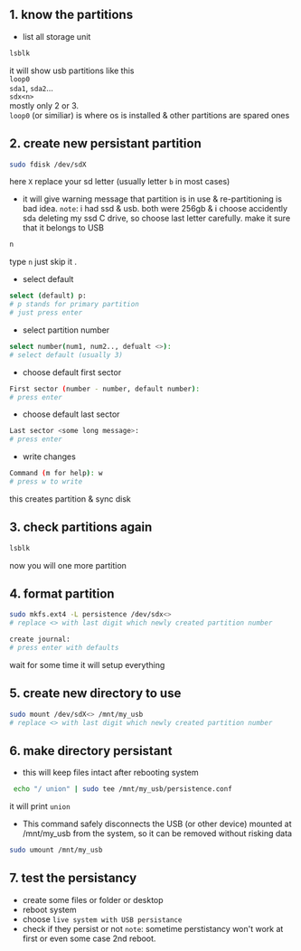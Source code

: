 ## 1. know the partitions  
- list all storage unit  
```bash
lsblk
```  
it will show usb partitions like this  
`loop0`  
`sda1`, `sda2`...   
`sdx<n>`  
mostly only 2 or 3.  
`loop0` (or similiar) is where os is installed & other partitions are spared ones  

## 2. create new persistant partition  
```bash
sudo fdisk /dev/sdX
```  
here  `X` replace your sd letter (usually letter `b` in most cases)  
- it will give warning message that partition is in use & re-partitioning is bad idea.
`note`: i had ssd & usb. both were 256gb & i choose accidently sd`a` deleting my ssd C drive, so choose last letter carefully. make it sure that it belongs to USB  
```bash
n
```  
type `n` just skip it . 
- select default  

```bash
select (default) p:
# p stands for primary partition
# just press enter
```  
- select partition number  
```bash
select number(num1, num2.., defualt <>):
# select default (usually 3)
```  
- choose default first sector 
```bash
First sector (number - number, default number): 
# press enter
```  
- choose default last sector 
```bash
Last sector <some long message>: 
# press enter
```  
- write changes  
```bash
Command (m for help): w
# press w to write
```  
this creates partition & sync disk  

## 3. check partitions again  
```bash
lsblk
```  
now you will one more partition  

## 4. format partition  
```bash
sudo mkfs.ext4 -L persistence /dev/sdx<>
# replace <> with last digit which newly created partition number
```  
```bash
create journal:
# press enter with defaults
```  
wait for some time it will setup everything  

## 5. create new directory to use  
```bash
sudo mount /dev/sdX<> /mnt/my_usb
# replace <> with last digit which newly created partition number
```  

## 6. make directory persistant  
- this will keep files intact after rebooting system  
```bash
 echo "/ union" | sudo tee /mnt/my_usb/persistence.conf
```  
it will print `union`  
-  This command safely disconnects the USB (or other device) mounted at /mnt/my_usb from the system, so it can be removed without risking data
```bash
sudo umount /mnt/my_usb
```  

## 7. test the persistancy  
- create some files or folder or desktop
- reboot system
- choose `live system with USB persistance`  
- check if they persist or not
`note`: sometime perstistancy won't work at first or even some case 2nd reboot.  